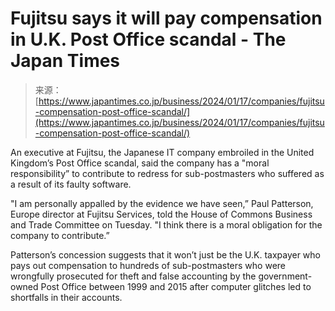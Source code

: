 <!--yml
category: 未分类
date: 2024-05-27 14:52:30
-->

# Fujitsu says it will pay compensation in U.K. Post Office scandal - The Japan Times

> 来源：[https://www.japantimes.co.jp/business/2024/01/17/companies/fujitsu-compensation-post-office-scandal/](https://www.japantimes.co.jp/business/2024/01/17/companies/fujitsu-compensation-post-office-scandal/)

An executive at Fujitsu, the Japanese IT company embroiled in the United Kingdom’s Post Office scandal, said the company has a "moral responsibility” to contribute to redress for sub-postmasters who suffered as a result of its faulty software.

"I am personally appalled by the evidence we have seen,” Paul Patterson, Europe director at Fujitsu Services, told the House of Commons Business and Trade Committee on Tuesday. "I think there is a moral obligation for the company to contribute.”

Patterson’s concession suggests that it won’t just be the U.K. taxpayer who pays out compensation to hundreds of sub-postmasters who were wrongfully prosecuted for theft and false accounting by the government-owned Post Office between 1999 and 2015 after computer glitches led to shortfalls in their accounts.